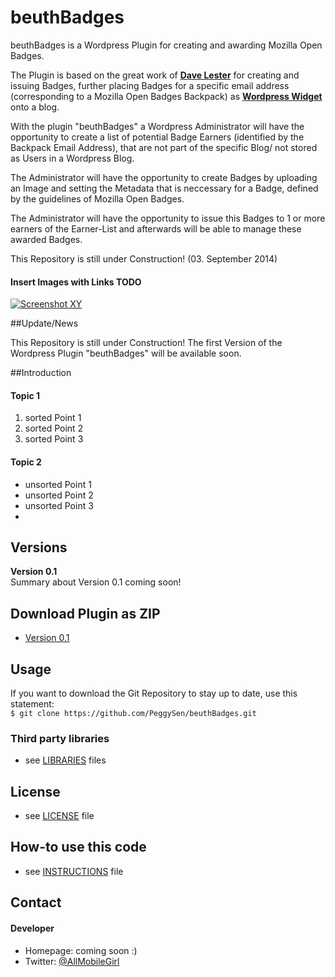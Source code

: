 beuthBadges
===========

beuthBadges is a Wordpress Plugin for creating and awarding Mozilla Open Badges. 

The Plugin is based on the great work of <a href="https://github.com/davelester/WPBadger" target="_blank"><b>Dave Lester</b></a> for creating and issuing Badges, further placing Badges for a specific email address (corresponding to a Mozilla Open Badges Backpack) as <a href="https://github.com/davelester/WPBadgeDisplay" target="_blank"><b>Wordpress Widget</b></a> onto a blog.

With the plugin "beuthBadges" a Wordpress Administrator will have the opportunity to create a list of potential Badge Earners (identified by the Backpack Email Address), that are not part of the specific Blog/ not stored as Users in a Wordpress Blog. 

The Administrator will have the opportunity to create Badges by uploading an Image and setting the Metadata that is neccessary for a Badge, defined by the guidelines of Mozilla Open Badges.

The Administrator will have the opportunity to issue this Badges to 1 or more earners of the Earner-List and afterwards will be able to manage these awarded Badges.

This Repository is still under Construction! (03. September 2014)

#### Insert Images with Links TODO 
<!-- edit this image location -->
[![Screenshot XY](http://imsky.github.io/holder/images/header.png)](link)

##Update/News

This Repository is still under Construction! The first Version of the Wordpress Plugin "beuthBadges" will be available soon.

##Introduction

#### Topic 1
  1. sorted Point 1
  2. sorted Point 2
  3. sorted Point 3

#### Topic 2
  * unsorted Point 1
  * unsorted Point 2
  * unsorted Point 3
  * 

## Versions 

__Version 0.1__<br>
Summary about Version 0.1 coming soon!

## Download Plugin as ZIP
 * [Version 0.1](https://github.com/PeggySen/beuthBadges/archive/master.zip)

## Usage
If you want to download the Git Repository to stay up to date, use this statement:<br>
```$ git clone https://github.com/PeggySen/beuthBadges.git```

### Third party libraries
* see [LIBRARIES](https://github.com/PeggySen/beuthBadges/blob/master/LIBRARIES) files

## License 
* see [LICENSE](https://github.com/PeggySen/beuthBadges/blob/master/LICENSE) file



## How-to use this code
* see [INSTRUCTIONS](https://github.com/username/sw-name/blob/master/INSTRUCTIONS.md) file

## Contact
#### Developer
* Homepage: coming soon :)
* Twitter: <a href="https://twitter.com/AllMobileGirl" target="_blank">@AllMobileGirl</a>



